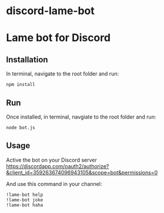 # discord-lame-bot
# Lame bot for Discord

## Installation
In terminal, navigate to the root folder and run:
```
npm install
```

## Run
Once installed, in terminal, navgiate to the root folder and run:
```
node bot.js
```

## Usage
Active the bot on your Discord server
https://discordapp.com/oauth2/authorize?&client_id=359263674096943105&scope=bot&permissions=0

And use this command in your channel:
```
!lame-bot help
!lame-bot joke
!lame-bot haha
```


